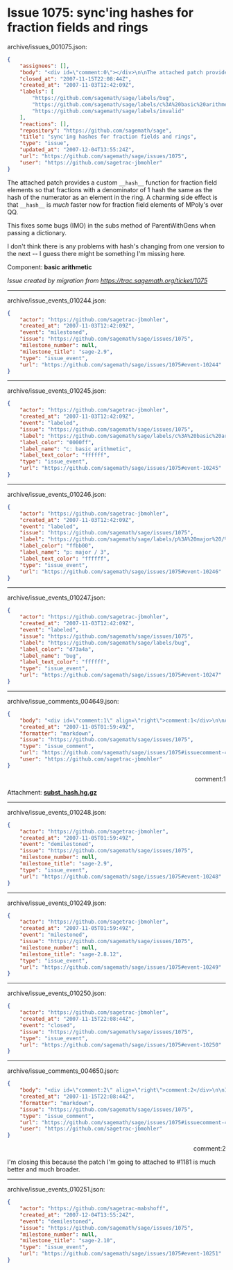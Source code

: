 # Issue 1075: sync'ing hashes for fraction fields and rings

archive/issues_001075.json:
```json
{
    "assignees": [],
    "body": "<div id=\"comment:0\"></div>\n\nThe attached patch provides a custom `__hash__` function for fraction field elements so that fractions with a denominator of 1 hash the same as the hash of the numerator as an element in the ring.  A charming side effect is that `__hash__` is *much* faster now for fraction field elements of MPoly's over QQ.\n\nThis fixes some bugs (IMO) in the subs method of ParentWithGens when passing a dictionary.\n\nI don't think there is any problems with hash's changing from one version to the next -- I guess there might be something I'm missing here.\n\nComponent: **basic arithmetic**\n\n_Issue created by migration from https://trac.sagemath.org/ticket/1075_\n\n",
    "closed_at": "2007-11-15T22:08:44Z",
    "created_at": "2007-11-03T12:42:09Z",
    "labels": [
        "https://github.com/sagemath/sage/labels/bug",
        "https://github.com/sagemath/sage/labels/c%3A%20basic%20arithmetic",
        "https://github.com/sagemath/sage/labels/invalid"
    ],
    "reactions": [],
    "repository": "https://github.com/sagemath/sage",
    "title": "sync'ing hashes for fraction fields and rings",
    "type": "issue",
    "updated_at": "2007-12-04T13:55:24Z",
    "url": "https://github.com/sagemath/sage/issues/1075",
    "user": "https://github.com/sagetrac-jbmohler"
}
```
<div id="comment:0"></div>

The attached patch provides a custom `__hash__` function for fraction field elements so that fractions with a denominator of 1 hash the same as the hash of the numerator as an element in the ring.  A charming side effect is that `__hash__` is *much* faster now for fraction field elements of MPoly's over QQ.

This fixes some bugs (IMO) in the subs method of ParentWithGens when passing a dictionary.

I don't think there is any problems with hash's changing from one version to the next -- I guess there might be something I'm missing here.

Component: **basic arithmetic**

_Issue created by migration from https://trac.sagemath.org/ticket/1075_





---

archive/issue_events_010244.json:
```json
{
    "actor": "https://github.com/sagetrac-jbmohler",
    "created_at": "2007-11-03T12:42:09Z",
    "event": "milestoned",
    "issue": "https://github.com/sagemath/sage/issues/1075",
    "milestone_number": null,
    "milestone_title": "sage-2.9",
    "type": "issue_event",
    "url": "https://github.com/sagemath/sage/issues/1075#event-10244"
}
```



---

archive/issue_events_010245.json:
```json
{
    "actor": "https://github.com/sagetrac-jbmohler",
    "created_at": "2007-11-03T12:42:09Z",
    "event": "labeled",
    "issue": "https://github.com/sagemath/sage/issues/1075",
    "label": "https://github.com/sagemath/sage/labels/c%3A%20basic%20arithmetic",
    "label_color": "0000ff",
    "label_name": "c: basic arithmetic",
    "label_text_color": "ffffff",
    "type": "issue_event",
    "url": "https://github.com/sagemath/sage/issues/1075#event-10245"
}
```



---

archive/issue_events_010246.json:
```json
{
    "actor": "https://github.com/sagetrac-jbmohler",
    "created_at": "2007-11-03T12:42:09Z",
    "event": "labeled",
    "issue": "https://github.com/sagemath/sage/issues/1075",
    "label": "https://github.com/sagemath/sage/labels/p%3A%20major%20/%203",
    "label_color": "ffbb00",
    "label_name": "p: major / 3",
    "label_text_color": "ffffff",
    "type": "issue_event",
    "url": "https://github.com/sagemath/sage/issues/1075#event-10246"
}
```



---

archive/issue_events_010247.json:
```json
{
    "actor": "https://github.com/sagetrac-jbmohler",
    "created_at": "2007-11-03T12:42:09Z",
    "event": "labeled",
    "issue": "https://github.com/sagemath/sage/issues/1075",
    "label": "https://github.com/sagemath/sage/labels/bug",
    "label_color": "d73a4a",
    "label_name": "bug",
    "label_text_color": "ffffff",
    "type": "issue_event",
    "url": "https://github.com/sagemath/sage/issues/1075#event-10247"
}
```



---

archive/issue_comments_004649.json:
```json
{
    "body": "<div id=\"comment:1\" align=\"right\">comment:1</div>\n\nAttachment: **[subst_hash.hg.gz](https://github.com/sagemath/sage/files/ticket1075/subst_hash.hg.gz)**",
    "created_at": "2007-11-05T01:59:49Z",
    "formatter": "markdown",
    "issue": "https://github.com/sagemath/sage/issues/1075",
    "type": "issue_comment",
    "url": "https://github.com/sagemath/sage/issues/1075#issuecomment-4649",
    "user": "https://github.com/sagetrac-jbmohler"
}
```

<div id="comment:1" align="right">comment:1</div>

Attachment: **[subst_hash.hg.gz](https://github.com/sagemath/sage/files/ticket1075/subst_hash.hg.gz)**



---

archive/issue_events_010248.json:
```json
{
    "actor": "https://github.com/sagetrac-jbmohler",
    "created_at": "2007-11-05T01:59:49Z",
    "event": "demilestoned",
    "issue": "https://github.com/sagemath/sage/issues/1075",
    "milestone_number": null,
    "milestone_title": "sage-2.9",
    "type": "issue_event",
    "url": "https://github.com/sagemath/sage/issues/1075#event-10248"
}
```



---

archive/issue_events_010249.json:
```json
{
    "actor": "https://github.com/sagetrac-jbmohler",
    "created_at": "2007-11-05T01:59:49Z",
    "event": "milestoned",
    "issue": "https://github.com/sagemath/sage/issues/1075",
    "milestone_number": null,
    "milestone_title": "sage-2.8.12",
    "type": "issue_event",
    "url": "https://github.com/sagemath/sage/issues/1075#event-10249"
}
```



---

archive/issue_events_010250.json:
```json
{
    "actor": "https://github.com/sagetrac-jbmohler",
    "created_at": "2007-11-15T22:08:44Z",
    "event": "closed",
    "issue": "https://github.com/sagemath/sage/issues/1075",
    "type": "issue_event",
    "url": "https://github.com/sagemath/sage/issues/1075#event-10250"
}
```



---

archive/issue_comments_004650.json:
```json
{
    "body": "<div id=\"comment:2\" align=\"right\">comment:2</div>\n\nI'm closing this because the patch I'm going to attached to #1181 is much better and much broader.",
    "created_at": "2007-11-15T22:08:44Z",
    "formatter": "markdown",
    "issue": "https://github.com/sagemath/sage/issues/1075",
    "type": "issue_comment",
    "url": "https://github.com/sagemath/sage/issues/1075#issuecomment-4650",
    "user": "https://github.com/sagetrac-jbmohler"
}
```

<div id="comment:2" align="right">comment:2</div>

I'm closing this because the patch I'm going to attached to #1181 is much better and much broader.



---

archive/issue_events_010251.json:
```json
{
    "actor": "https://github.com/sagetrac-mabshoff",
    "created_at": "2007-12-04T13:55:24Z",
    "event": "demilestoned",
    "issue": "https://github.com/sagemath/sage/issues/1075",
    "milestone_number": null,
    "milestone_title": "sage-2.10",
    "type": "issue_event",
    "url": "https://github.com/sagemath/sage/issues/1075#event-10251"
}
```
